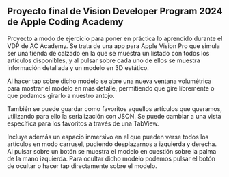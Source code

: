 ## Proyecto final de Vision Developer Program 2024 de Apple Coding Academy

Proyecto a modo de ejercicio para poner en práctica lo aprendido durante el VDP de AC Academy.
Se trata de una app para Apple Vision Pro que simula ser una tienda de calzado en la que se muestra un listado con todos los artículos disponibles, y al pulsar sobre cada uno de ellos se muestra información detallada y un modelo en 3D estático.

Al hacer tap sobre dicho modelo se abre una nueva ventana volumétrica para mostrar el modelo en más detalle, permitiendo que gire libremente o que podamos girarlo a nuestro antojo.

También se puede guardar como favoritos aquellos artículos que queramos, utilizando para ello la serialización con JSON. Se puede cambiar a una vista específica para los favoritos a través de una TabView.

Incluye además un espacio inmersivo en el que pueden verse todos los artículos en modo carrusel, pudiendo desplazarnos a izquierda y derecha. Al pulsar sobre un botón se muestra el modelo en cuestión sobre la palma de la mano izquierda. Para ocultar dicho modelo podemos pulsar el botón de ocultar o hacer tap directamente sobre el modelo.

